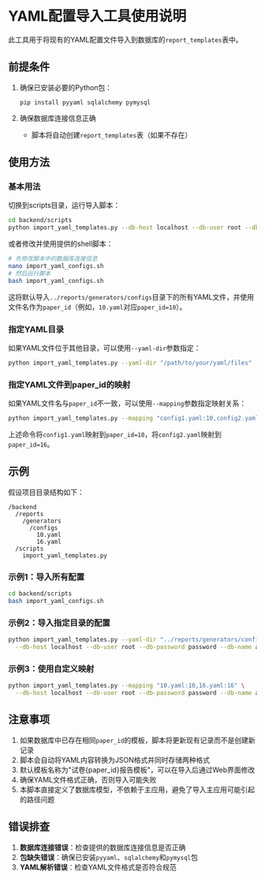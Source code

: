# YAML配置导入工具使用说明

此工具用于将现有的YAML配置文件导入到数据库的`report_templates`表中。

## 前提条件

1. 确保已安装必要的Python包：
   ```
   pip install pyyaml sqlalchemy pymysql
   ```

2. 确保数据库连接信息正确
   - 脚本将自动创建`report_templates`表（如果不存在）

## 使用方法

### 基本用法

切换到scripts目录，运行导入脚本：

```bash
cd backend/scripts
python import_yaml_templates.py --db-host localhost --db-user root --db-password password --db-name assessment
```

或者修改并使用提供的shell脚本：

```bash
# 先修改脚本中的数据库连接信息
nano import_yaml_configs.sh
# 然后运行脚本
bash import_yaml_configs.sh
```

这将默认导入`../reports/generators/configs`目录下的所有YAML文件，并使用文件名作为`paper_id`（例如，`10.yaml`对应`paper_id=10`）。

### 指定YAML目录

如果YAML文件位于其他目录，可以使用`--yaml-dir`参数指定：

```bash
python import_yaml_templates.py --yaml-dir "/path/to/your/yaml/files"
```

### 指定YAML文件到paper_id的映射

如果YAML文件名与`paper_id`不一致，可以使用`--mapping`参数指定映射关系：

```bash
python import_yaml_templates.py --mapping "config1.yaml:10,config2.yaml:16"
```

上述命令将`config1.yaml`映射到`paper_id=10`，将`config2.yaml`映射到`paper_id=16`。

## 示例

假设项目目录结构如下：

```
/backend
  /reports
    /generators
      /configs
        10.yaml
        16.yaml
  /scripts
    import_yaml_templates.py
```

### 示例1：导入所有配置

```bash
cd backend/scripts
bash import_yaml_configs.sh
```

### 示例2：导入指定目录的配置

```bash
python import_yaml_templates.py --yaml-dir "../reports/generators/configs" \
  --db-host localhost --db-user root --db-password password --db-name assessment
```

### 示例3：使用自定义映射

```bash
python import_yaml_templates.py --mapping "10.yaml:10,16.yaml:16" \
  --db-host localhost --db-user root --db-password password --db-name assessment
```

## 注意事项

1. 如果数据库中已存在相同`paper_id`的模板，脚本将更新现有记录而不是创建新记录
2. 脚本会自动将YAML内容转换为JSON格式并同时存储两种格式
3. 默认模板名称为"试卷{paper_id}报告模板"，可以在导入后通过Web界面修改
4. 确保YAML文件格式正确，否则导入可能失败
5. 本脚本直接定义了数据库模型，不依赖于主应用，避免了导入主应用可能引起的路径问题

## 错误排查

1. **数据库连接错误**：检查提供的数据库连接信息是否正确
2. **包缺失错误**：确保已安装`pyyaml`、`sqlalchemy`和`pymysql`包
3. **YAML解析错误**：检查YAML文件格式是否符合规范 